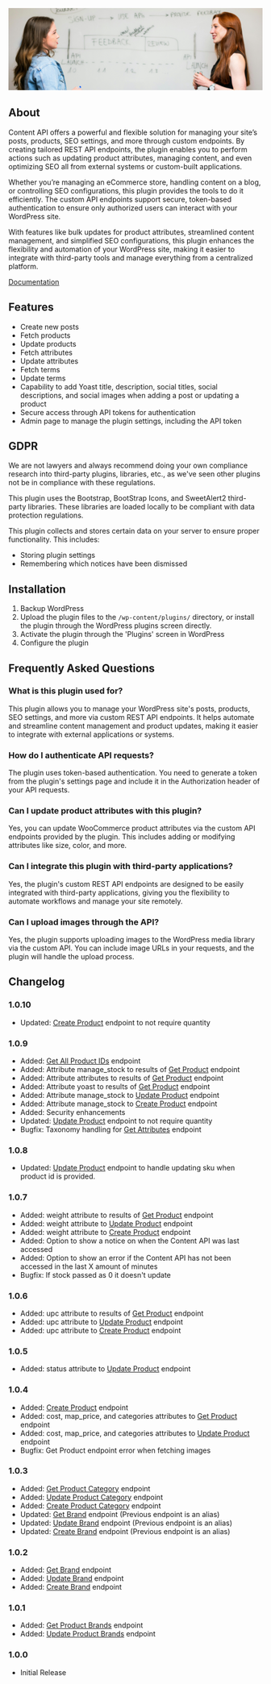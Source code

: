 ![Content API Banner](.wordpress-org/banner-1880x609.png)

## About

Content API offers a powerful and flexible solution for managing your site’s posts, products, SEO settings, and more through custom endpoints. By creating tailored REST API endpoints, the plugin enables you to perform actions such as updating product attributes, managing content, and even optimizing SEO all from external systems or custom-built applications.

Whether you’re managing an eCommerce store, handling content on a blog, or controlling SEO configurations, this plugin provides the tools to do it efficiently. The custom API endpoints support secure, token-based authentication to ensure only authorized users can interact with your WordPress site.

With features like bulk updates for product attributes, streamlined content management, and simplified SEO configurations, this plugin enhances the flexibility and automation of your WordPress site, making it easier to integrate with third-party tools and manage everything from a centralized platform.

[Documentation](https://www.polyplugins.com/docs/content-api/)

## Features

- Create new posts
- Fetch products
- Update products
- Fetch attributes
- Update attributes
- Fetch terms
- Update terms
- Capability to add Yoast title, description, social titles, social descriptions, and social images when adding a post or updating a product
- Secure access through API tokens for authentication
- Admin page to manage the plugin settings, including the API token

## GDPR

We are not lawyers and always recommend doing your own compliance research into third-party plugins, libraries, etc., as we've seen other plugins not be in compliance with these regulations.

This plugin uses the Bootstrap, BootStrap Icons, and SweetAlert2 third-party libraries. These libraries are loaded locally to be compliant with data protection regulations.

This plugin collects and stores certain data on your server to ensure proper functionality. This includes:

- Storing plugin settings
- Remembering which notices have been dismissed

## Installation

1. Backup WordPress
2. Upload the plugin files to the `/wp-content/plugins/` directory, or install the plugin through the WordPress plugins screen directly.
3. Activate the plugin through the 'Plugins' screen in WordPress
4. Configure the plugin

## Frequently Asked Questions

### What is this plugin used for?

This plugin allows you to manage your WordPress site's posts, products, SEO settings, and more via custom REST API endpoints. It helps automate and streamline content management and product updates, making it easier to integrate with external applications or systems.

### How do I authenticate API requests?

The plugin uses token-based authentication. You need to generate a token from the plugin's settings page and include it in the Authorization header of your API requests.

### Can I update product attributes with this plugin?

Yes, you can update WooCommerce product attributes via the custom API endpoints provided by the plugin. This includes adding or modifying attributes like size, color, and more.

### Can I integrate this plugin with third-party applications?

Yes, the plugin's custom REST API endpoints are designed to be easily integrated with third-party applications, giving you the flexibility to automate workflows and manage your site remotely.

### Can I upload images through the API?

Yes, the plugin supports uploading images to the WordPress media library via the custom API. You can include image URLs in your requests, and the plugin will handle the upload process.

## Changelog

### 1.0.10
* Updated: [Create Product](https://www.polyplugins.com/docs/content-api/api/create-product/) endpoint to not require quantity

### 1.0.9
* Added: [Get All Product IDs](https://www.polyplugins.com/docs/content-api/api/get-all-product-ids/) endpoint
* Added: Attribute manage_stock to results of [Get Product](https://www.polyplugins.com/docs/content-api/api/get-product/) endpoint
* Added: Attribute attributes to results of [Get Product](https://www.polyplugins.com/docs/content-api/api/get-product/) endpoint
* Added: Attribute yoast to results of [Get Product](https://www.polyplugins.com/docs/content-api/api/get-product/) endpoint
* Added: Attribute manage_stock to [Update Product](https://www.polyplugins.com/docs/content-api/api/update-product/) endpoint
* Added: Attribute manage_stock to [Create Product](https://www.polyplugins.com/docs/content-api/api/create-product/) endpoint
* Added: Security enhancements
* Updated: [Update Product](https://www.polyplugins.com/docs/content-api/api/update-product/) endpoint to not require quantity
* Bugfix: Taxonomy handling for [Get Attributes](https://www.polyplugins.com/docs/content-api/api/get-attributes/) endpoint

### 1.0.8
* Updated: [Update Product](https://www.polyplugins.com/docs/content-api/api/update-product/) endpoint to handle updating sku when product id is provided.

### 1.0.7
* Added: weight attribute to results of [Get Product](https://www.polyplugins.com/docs/content-api/api/get-product/) endpoint
* Added: weight attribute to [Update Product](https://www.polyplugins.com/docs/content-api/api/update-product/) endpoint
* Added: weight attribute to [Create Product](https://www.polyplugins.com/docs/content-api/api/create-product/) endpoint
* Added: Option to show a notice on when the Content API was last accessed
* Added: Option to show an error if the Content API has not been accessed in the last X amount of minutes
* Bugfix: If stock passed as 0 it doesn't update

### 1.0.6
* Added: upc attribute to results of [Get Product](https://www.polyplugins.com/docs/content-api/api/get-product/) endpoint
* Added: upc attribute to [Update Product](https://www.polyplugins.com/docs/content-api/api/update-product/) endpoint
* Added: upc attribute to [Create Product](https://www.polyplugins.com/docs/content-api/api/create-product/) endpoint

### 1.0.5
* Added: status attribute to [Update Product](https://www.polyplugins.com/docs/content-api/api/update-product/) endpoint

### 1.0.4
* Added: [Create Product](https://www.polyplugins.com/docs/content-api/api/create-product/) endpoint
* Added: cost, map_price, and categories attributes to [Get Product](https://www.polyplugins.com/docs/content-api/api/get-product/) endpoint
* Added: cost, map_price, and categories attributes to [Update Product](https://www.polyplugins.com/docs/content-api/api/update-product/) endpoint
* Bugfix: Get Product endpoint error when fetching images

### 1.0.3

* Added: [Get Product Category](https://www.polyplugins.com/docs/content-api/api/get-product-category/) endpoint
* Added: [Update Product Category](https://www.polyplugins.com/docs/content-api/api/update-product-category/) endpoint
* Added: [Create Product Category](https://www.polyplugins.com/docs/content-api/api/create-product-category/) endpoint
* Updated: [Get Brand](https://www.polyplugins.com/docs/content-api/api/get-brand/) endpoint (Previous endpoint is an alias)
* Updated: [Update Brand](https://www.polyplugins.com/docs/content-api/api/update-brand/) endpoint (Previous endpoint is an alias)
* Updated: [Create Brand](https://www.polyplugins.com/docs/content-api/api/create-brand/) endpoint (Previous endpoint is an alias)

### 1.0.2

* Added: [Get Brand](https://www.polyplugins.com/docs/content-api/api/get-brand/) endpoint
* Added: [Update Brand](https://www.polyplugins.com/docs/content-api/api/update-brand/) endpoint
* Added: [Create Brand](https://www.polyplugins.com/docs/content-api/api/create-brand/) endpoint

### 1.0.1

* Added: [Get Product Brands](https://www.polyplugins.com/docs/content-api/api/get-product-brands/) endpoint
* Added: [Update Product Brands](https://www.polyplugins.com/docs/content-api/api/update-product-brands/) endpoint

### 1.0.0

* Initial Release
